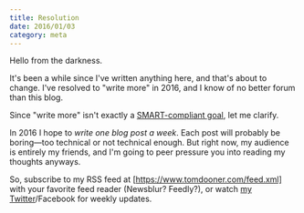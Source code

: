 ```yaml
---
title: Resolution
date: 2016/01/03
category: meta
---
```


Hello from the darkness.

It's been a while since I've written anything here, and that's about to change.
I've resolved to "write more" in 2016, and I know of no better forum than this
blog.

Since "write more" isn't exactly a [SMART-compliant
goal](https://en.wikipedia.org/wiki/SMART_criteria), let me clarify.

In 2016 I hope to *write one blog post a week*. Each post will probably be
boring—too technical or not technical enough. But right now, my audience is
entirely my friends, and I'm going to peer pressure you into reading my
thoughts anyways.

So, subscribe to my RSS feed at [https://www.tomdooner.com/feed.xml] with your
favorite feed reader (Newsblur? Feedly?), or watch [my
Twitter](https://twitter.com/tomdooner)/Facebook for weekly updates.
